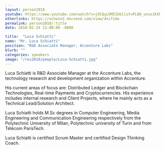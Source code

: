 ```yaml
---
layout: person2018
youtube: https://www.youtube.com/watch?v=jdlQyLDMIIU&list=PL0D_unzx1KXhvrIzPl1j0mrihgq44nGOh&index=21&t=4s
otherlinks: https://xchain2.docsend.com/view/4nifsbe
permalink: person2018/:title
date: 2018-02-24 12:00:00 -0600

title:  "Luca Schiatti"
name: "Mr. Luca Schiatti"
position: "R&D Associate Manager, Accenture Labs"
blurb: ""
categories: speakers
image: "/res2018/people/Luca-Schiatti.jpg"
---
```


Luca Schiatti is R&D Associate Manager at the Accenture Labs, the technology research and development organization within Accenture.

His current areas of focus are: Distributed Ledger and Blockchain Technologies, Real-time Payments and Cryptocurrencies. His experience includes internal research and Client Projects, where he mainly acts as a Technical Lead/Solution Architect.

Luca Schiatti holds M.Sc degrees in Computer Engineering, Media Engineering and Communication Engineering respectively from the Polytechnic University of Milan, Polytechnic university of Turin and from Télécom ParisTech.

Luca Schiatti is certified Scrum Master and certified Design Thinking Coach.
